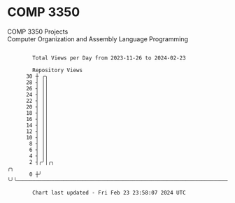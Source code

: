 # COMP 3350
COMP 3350 Projects  
Computer Organization and Assembly Language Programming

```

        Total Views per Day from 2023-11-26 to 2024-02-23

        Repository Views
      30 ┼ ╭╮
      28 ┤ ││
      26 ┤ ││
      24 ┤ ││
      22 ┤ ││
      20 ┤ ││
      18 ┤ ││
      16 ┤ ││
      14 ┤ ││
      12 ┤ ││
      10 ┤ ││
       8 ┤ ││
       6 ┤ ││
       4 ┤ ││
       2 ┤╭╯│╭╮                                                                                 ╭╮
       0 ┼╯ ╰╯╰─────────────────────────────────────────────────────────────────────────────────╯╰─

        Chart last updated - Fri Feb 23 23:58:07 2024 UTC
        
```
